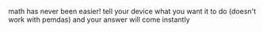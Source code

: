 math has never been easier! tell your device what you want it to do (doesn't work with pemdas) and your answer will come instantly
